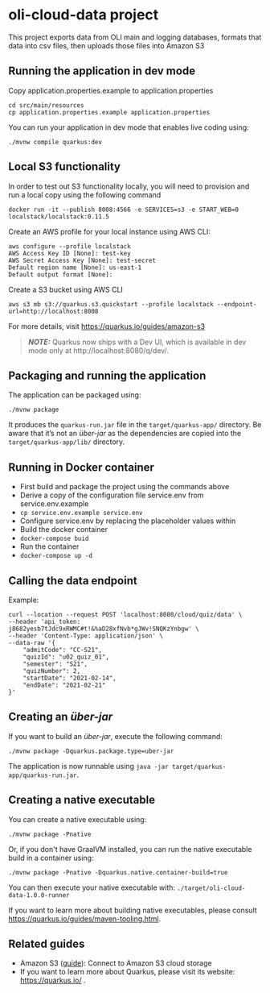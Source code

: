 # oli-cloud-data project

This project exports data from OLI main and logging databases, formats that data into csv files, then uploads those files into Amazon S3

## Running the application in dev mode

Copy application.properties.example to application.properties
``` 
cd src/main/resources
cp application.properties.example application.properties
```
You can run your application in dev mode that enables live coding using:
```shell script
./mvnw compile quarkus:dev
```
## Local S3 functionality 

In order to test out S3 functionality locally, you will need to provision and run a local copy using the following command
```
docker run -it --publish 8008:4566 -e SERVICES=s3 -e START_WEB=0 localstack/localstack:0.11.5
```
Create an AWS profile for your local instance using AWS CLI:
```
aws configure --profile localstack
AWS Access Key ID [None]: test-key
AWS Secret Access Key [None]: test-secret
Default region name [None]: us-east-1
Default output format [None]:
```
Create a S3 bucket using AWS CLI
```
aws s3 mb s3://quarkus.s3.quickstart --profile localstack --endpoint-url=http://localhost:8008
```
For more details, visit https://quarkus.io/guides/amazon-s3

> **_NOTE:_**  Quarkus now ships with a Dev UI, which is available in dev mode only at http://localhost:8080/q/dev/.

## Packaging and running the application

The application can be packaged using:
```shell script
./mvnw package
```
It produces the `quarkus-run.jar` file in the `target/quarkus-app/` directory.
Be aware that it’s not an _über-jar_ as the dependencies are copied into the `target/quarkus-app/lib/` directory.

## Running in Docker container

- First build and package the project using the commands above
- Derive a copy of the configuration file service.env from service.env.example 
- ```cp service.env.example service.env```
- Configure service.env by replacing the placeholder values within
- Build the docker container
- ```docker-compose buid```
- Run the container  
- ```docker-compose up -d```

## Calling the data endpoint
Example:
```
curl --location --request POST 'localhost:8080/cloud/quiz/data' \
--header 'api_token: j8682yesb7tJdc9xRWMC#t!&%aD28xfNvb*gJWv!SNQKzYnbgw' \
--header 'Content-Type: application/json' \
--data-raw '{
    "admitCode": "CC-S21",
    "quizId": "u02_quiz_01",
    "semester": "S21",
    "quizNumber": 2,
    "startDate": "2021-02-14",
    "endDate": "2021-02-21"
}'
```

## Creating an _über-jar_

If you want to build an _über-jar_, execute the following command:
```shell script
./mvnw package -Dquarkus.package.type=uber-jar
```

The application is now runnable using `java -jar target/quarkus-app/quarkus-run.jar`.

## Creating a native executable

You can create a native executable using: 
```shell script
./mvnw package -Pnative
```

Or, if you don't have GraalVM installed, you can run the native executable build in a container using: 
```shell script
./mvnw package -Pnative -Dquarkus.native.container-build=true
```

You can then execute your native executable with: `./target/oli-cloud-data-1.0.0-runner`

If you want to learn more about building native executables, please consult https://quarkus.io/guides/maven-tooling.html.

## Related guides

- Amazon S3 ([guide](https://quarkus.io/guides/amazon-s3)): Connect to Amazon S3 cloud storage
- If you want to learn more about Quarkus, please visit its website: https://quarkus.io/ .


